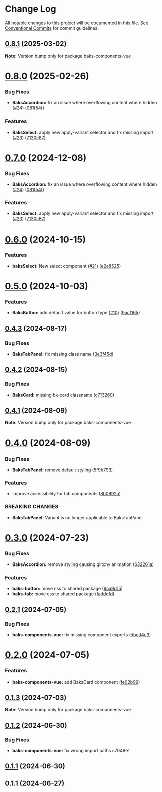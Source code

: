# Change Log

All notable changes to this project will be documented in this file.
See [Conventional Commits](https://conventionalcommits.org) for commit guidelines.

## [0.8.1](https://github.com/Tjaitil/baks-components/compare/baks-components-vue@0.8.0...baks-components-vue@0.8.1) (2025-03-02)

**Note:** Version bump only for package baks-components-vue





# [0.8.0](https://github.com/Tjaitil/baks-components/compare/baks-components-vue@0.6.0...baks-components-vue@0.8.0) (2025-02-26)


### Bug Fixes

* **BaksAccordion:** fix an issue where overflowing content where hidden ([#24](https://github.com/Tjaitil/baks-components/issues/24)) ([081f54f](https://github.com/Tjaitil/baks-components/commit/081f54f0b60bd71a980dc2a72c5526dac3b61d29))


### Features

* **BaksSelect:** apply new apply-variant selector and fix missing import ([#23](https://github.com/Tjaitil/baks-components/issues/23)) ([7130c87](https://github.com/Tjaitil/baks-components/commit/7130c872a7afd0e5eed99c358a3d53f9196b6400))





# [0.7.0](https://github.com/Tjaitil/baks-components/compare/baks-components-vue@0.6.0...baks-components-vue@0.7.0) (2024-12-08)


### Bug Fixes

* **BaksAccordion:** fix an issue where overflowing content where hidden ([#24](https://github.com/Tjaitil/baks-components/issues/24)) ([081f54f](https://github.com/Tjaitil/baks-components/commit/081f54f0b60bd71a980dc2a72c5526dac3b61d29))


### Features

* **BaksSelect:** apply new apply-variant selector and fix missing import ([#23](https://github.com/Tjaitil/baks-components/issues/23)) ([7130c87](https://github.com/Tjaitil/baks-components/commit/7130c872a7afd0e5eed99c358a3d53f9196b6400))





# [0.6.0](https://github.com/Tjaitil/baks-components/compare/baks-components-vue@0.5.0...baks-components-vue@0.6.0) (2024-10-15)


### Features

* **baksSelect:** New select component ([#21](https://github.com/Tjaitil/baks-components/issues/21)) ([e2a8525](https://github.com/Tjaitil/baks-components/commit/e2a85257d94cd7d676484e0c2fc6ee00e6542649))





# [0.5.0](https://github.com/Tjaitil/baks-components/compare/baks-components-vue@0.4.3...baks-components-vue@0.5.0) (2024-10-03)


### Features

* **BaksButton:** add default value for button type ([#10](https://github.com/Tjaitil/baks-components/issues/10)) ([9acf165](https://github.com/Tjaitil/baks-components/commit/9acf1659380ce429bf96625e14427606156b55ba))





## [0.4.3](https://github.com/Tjaitil/baks-components/compare/baks-components-vue@0.4.2...baks-components-vue@0.4.3) (2024-08-17)


### Bug Fixes

* **BaksTabPanel:** fix missing class name ([3e3f45d](https://github.com/Tjaitil/baks-components/commit/3e3f45d90fa07da9d83bab995a9ee69c952ac69c))





## [0.4.2](https://github.com/Tjaitil/baks-components/compare/baks-components-vue@0.4.1...baks-components-vue@0.4.2) (2024-08-15)


### Bug Fixes

* **BaksCard:** missing bk-card classname ([c713260](https://github.com/Tjaitil/baks-components/commit/c7132609f7d2bf26ae96548bb6f65d9ecd11f265))





## [0.4.1](https://github.com/Tjaitil/baks-components/compare/baks-components-vue@0.4.0...baks-components-vue@0.4.1) (2024-08-09)

**Note:** Version bump only for package baks-components-vue





# [0.4.0](https://github.com/Tjaitil/baks-components/compare/baks-components-vue@0.3.0...baks-components-vue@0.4.0) (2024-08-09)


### Bug Fixes

* **BaksTabPanel:** remove default styling ([5f9b793](https://github.com/Tjaitil/baks-components/commit/5f9b7939f5e855f54be63e56ba1782ea92464be2))


### Features

* improve accessibility for tab components ([8b0892a](https://github.com/Tjaitil/baks-components/commit/8b0892ae02d7d701f0dac978fdc7c8f4972f87fa))


### BREAKING CHANGES

* **BaksTabPanel:** Variant is no longer applicable to BaksTabPanel





# [0.3.0](https://github.com/Tjaitil/baks-components/compare/baks-components-vue@0.2.1...baks-components-vue@0.3.0) (2024-07-23)


### Bug Fixes

* **BaksAccordion:** remove styling causing glitchy animation ([632261a](https://github.com/Tjaitil/baks-components/commit/632261aed72fd91f2ec44752d434e20b36cff95f))


### Features

* **baks-button:** move css to shared package ([9aa9d15](https://github.com/Tjaitil/baks-components/commit/9aa9d15f8a7c11789d10c30bf285c49966b72225))
* **baks-tab:** move css to shared package ([fadddfd](https://github.com/Tjaitil/baks-components/commit/fadddfd76083a2158716ac84e76a155163766242))





## [0.2.1](https://github.com/Tjaitil/baks-components/compare/baks-components-vue@0.2.0...baks-components-vue@0.2.1) (2024-07-05)


### Bug Fixes

* **baks-components-vue:** fix missing component exports ([dbcd4e3](https://github.com/Tjaitil/baks-components/commit/dbcd4e3323820d24f8a0f22f19c2032d0e84f19f))





# [0.2.0](https://github.com/Tjaitil/baks-components/compare/baks-components-vue@0.1.3...baks-components-vue@0.2.0) (2024-07-05)


### Features

* **baks-components-vue:** add BaksCard component ([fe02b99](https://github.com/Tjaitil/baks-components/commit/fe02b99edc7a225e961a94bef596955e62d05424))





## [0.1.3](https://github.com/Tjaitil/baks-components/compare/baks-components-vue@0.1.2...baks-components-vue@0.1.3) (2024-07-03)

**Note:** Version bump only for package baks-components-vue





## [0.1.2](/compare/baks-components-vue@0.1.1...baks-components-vue@0.1.2) (2024-06-30)


### Bug Fixes

* **baks-components-vue:** fix wrong import paths c7049e1





## [0.1.1](/compare/baks-components-vue@0.1.1...baks-components-vue@0.1.1) (2024-06-30)



## 0.1.1 (2024-06-27)
